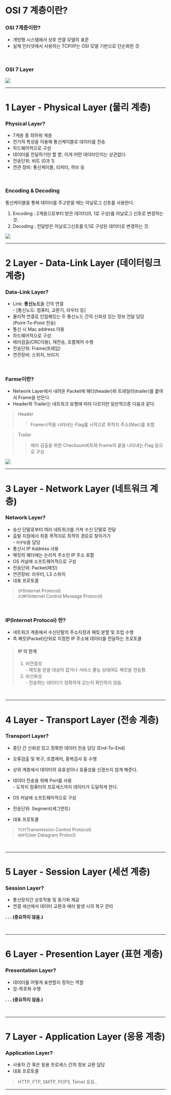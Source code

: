 # OSI 7 계층이란?
### OSI 7계층이란?
* 개방형 시스템에서 상호 연결 모델의 표준
* 실제 인터넷에서 사용하는 TCP/IP는 OSI 모델 기반으로 단순화한 것

<br>

### OSI 7 Layer

<img src=./resource/02_1_OSI7Layer.png>

<br>
<hr>

# 1 Layer - Physical Layer (물리 계층)
### Physical Layer?

* 7계층 중 최하위 계층
* 전기적 특성을 이용해 통신케이블로 데이터를 전송
* 하드웨어적으로 구성
* 데이터를 전달하기만 할 뿐, 이게 어떤 데이터인지는 상관없다.
* 전송단위: 비트 (0과 1)
* 연관 장비: 통신케이블, 리피터, 허브 등

<br>

### Encoding & Decoding
통신케이블을 통해 데이터를 주고받을 때는 아날로그 신호를 사용한다.

1. Encoding : 2계층으로부터 받은 데이터(0, 1로 구성)를 아날로그 신호로 변경하는 것.
2. Decoding : 전달받은 아날로그신호를 0,1로 구성된 데이터로 변경하는 것.
<img src=./resource/02_2_PhysicalLayer.png>

<br>
<hr>

# 2 Layer - Data-Link Layer (데이터링크 계층)
### Data-Link Layer?

* Link: **통신노드**들 간의 연결 <br> - [통신노드: 컴퓨터, 교환기, 라우터 등]
* 물리적 연결로 인접해있는 두 통신노드 간의 신뢰성 있는 정보 전달 담당<br>(Point-To-Point 전송)
* 통신 시 Mac address 이용
* 하드웨어적으로 구성
* 에러검출(CRC이용), 재전송, 흐름제어 수행
* 전송단위: Frame(프레임)
* 연관장비: 스위치, 브리지

<br>

### Farme이란?
* Network Layer에서 내려온 Packet에 헤더(header)와 트레일러(trailer)를 붙여서 Frame을 만든다. 
* Header와 Trailer는 네트워크 유형에 따라 다르지만 일반적으론 다음과 같다.
> Header
>> Frame시작을 나타내는 Flag를 시작으로 목적지 주소(Mac)를 포함<br>

> Trailer
>> 에러 검출을 위한 Checksum비트와 Frame의 끝을 나타내는 Flag 등으로 구성

<img src=./resource/02_3_DataLink.png>

<br>
<hr>

# 3 Layer - Network Layer (네트워크 계층)
### Network Layer?

* 송신 단말로부터 여러 네트워크를 거쳐 수신 단말로 전달
* 출발 지점에서 최종 목적지로 최적의 경로로 찾아가기<br>- `라우팅`을 담당
* 통신시 IP Address 사용
* 패킷의 헤더에는 논리적 주소인 IP 주소 포함
* OS 커널에 소프트웨어적으로 구성
* 전송단위: Packet(패킷)
* 연관장비: 라우터, L3 스위치
* 대표 프로토콜

> `IP`(Internet Protocol)<br>
> `ICMP`(Internet Control Message Protocol)

<br>

### IP(Internet Protocol) 란?

* 네트워크 계층에서 수신단말의 주소지정과 패킻 분할 및 조립 수행
* 즉 패킷(Packet)단위로 지정한 IP 주소에 데이터를 전달하는 프로토콜

> #### IP 의 한계
>
> 1. 비연결성<br> - 패킷을 받을 대상이 없거나 서비스 불능 상태여도 패킷을 전송함.
> 2. 비신뢰성<br> - 전송하는 데이터가 정확하게 갔는지 확인하지 않음.

<br>

<hr>

# 4 Layer - Transport Layer (전송 계층)
### Transport Layer?

* 종단 간 신뢰성 있고 정확한 데이터 전송 담당 (End-To-End)
* 오류검출 및 복구, 흐름제어, 중복검사 등 수행
* 상위 계층에서 데이터의 유효성이나 효율성을 신경쓰지 않게 해준다.
* 데이터 전송을 위해 Port를 사용
<br> - 도착지 컴퓨터의 프로세스까지 데이터가 도달하게 한다.

* OS 커널에 소프트웨어적으로 구성
* 전송단위: Segment(세그먼트)
* 대표 프로토콜

> `TCP`(Transmission Control Protocol)<br>
> `UDP`(User Datagram Protocl)

<br>
<hr>

# 5 Layer - Session Layer (세션 계층)
### Session Layer?

* 통신장치간 상호작용 및 동기화 제공
* 연결 세선에서 데이터 교환과 에러 발생 시의 복구 관리

**. . .  (중요하지 않음.)**

<br>
<hr>

# 6 Layer - Presention Layer (표현 계층)
### Presentation Layer?

* 데이터를 어떻게 표현할지 정하는 역할
* 암-복호화 수행

**. . .  (중요하지 않음.)**

<br>
<hr>

# 7 Layer - Application Layer (응용 계층)
### Application Layer?

* 사용자 간 혹은 응용 프로세스 간의 정보 교환 담당
* 대표 프로토콜

> HTTP, FTP, SMTP, POP3, Telnet 등등..

<hr>